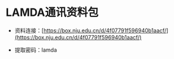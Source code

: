 # LAMDA通讯资料包

* 资料连接：[https://box.nju.edu.cn/d/4f07791f596940b1aacf/](https://box.nju.edu.cn/d/4f07791f596940b1aacf/)

* 提取密码：lamda

<script type="text/javascript">
window.addEventListener("load", function() {
  var click_handle = function() {
    if (this.href.substr(-5) == ".html") {
      location.href = this.href;
    } else {
      location.href = "./index.html";
    }
  };
  var as = document.querySelectorAll(".chapter a, .navigation-prev, .navigation-next");
  for (var i = 0; i < as.length; i++) {
    as[i].addEventListener("click", click_handle, true);
    as[i].title = as[i].innerText;
  }
});
</script>